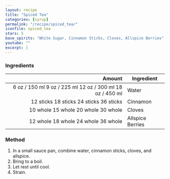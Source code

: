 ```yaml
---
layout: recipe
title: "Spiced Tea"
categories: [syrup]
permalink: "/recipe/spiced_tea/"
iconfile: spiced_tea
stars: 5
base_spirits: "White Sugar, Cinnamon Sticks, Cloves, Allspice Berries"
youtube: ""
excerpt: |
---
```


### Ingredients

|    Amount | Ingredient       |
| --------: | ---------------- |
|      <span class="onex active">6 oz  / 150 ml</span> <span class="onehalfx">9 oz  / 225 ml</span> <span class="twox">12 oz  / 300 ml</span> <span class="threex">18 oz  / 450 ml</span>| Water            |
| <span class="onex active">12 sticks </span> <span class="onehalfx">18 sticks </span> <span class="twox">24 sticks </span> <span class="threex">36 sticks </span>| Cinnamon         |
|  <span class="onex active">10 whole </span> <span class="onehalfx">15 whole </span> <span class="twox">20 whole </span> <span class="threex">30 whole </span>| Cloves           |
|  <span class="onex active">12 whole </span> <span class="onehalfx">18 whole </span> <span class="twox">24 whole </span> <span class="threex">36 whole </span>| Allspice Berries |

### Method

1. In a small sauce pan, combine water, cinnamon sticks, cloves, and allspice.
2. Bring to a boil.
3. Let rest until cool.
4. Strain.

    
<script type="application/ld+json">
{
  "@context": "https://schema.org",
  "@type": "Recipe",
  "author": {
    "@type": "Person",
    "name": "{{ page.author }}"
    },
  "description": "{{ page.excerpt | strip_html | replace: '"', "'" }}",
  "image": "{% for ingredient in site.data[page.iconfile].images.ingredient limit: 1 %}{{ ingredient.url }}{% endfor %}",
  "recipeIngredient": [  " 6 oz Water ",
  "12 sticks Cinnamon",
  " 10 whole Cloves",
  " 12 whole Allspice Berries"],
  "name": "{{ page.title }}",
  "recipeInstructions": [
    
    ],
  "recipeYield": "1 cocktail",
  "recipeCategory": "cocktail",
  "aggregateRating": "{%- if page.stars -%}{%- include stars_metadata.html %} out of 5{% else %}NA{%- endif -%}",
  "recipeCuisine": "global",
  "prepTime": "PT20M",
  "cookTime": "PT15S",
  "keywords": "{{ page.title }}, cocktail, {{ page.eras }}, {%- include category_metadata.html -%}, {%- include spirits_metadata.html -%}",
}
</script>

    